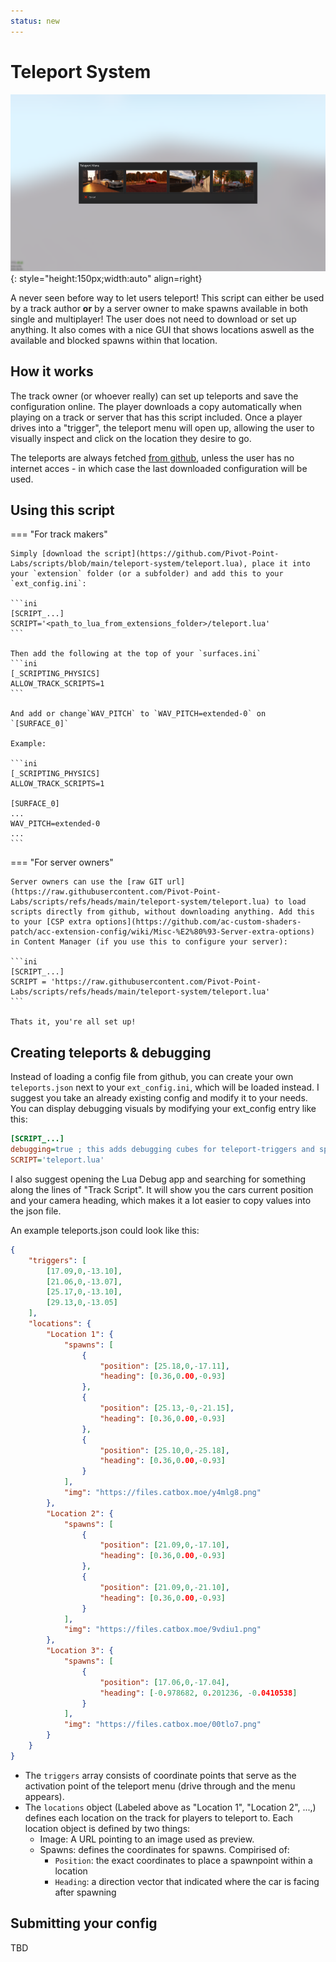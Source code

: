 ```yaml
---
status: new
---
```



# Teleport System

![Teleport Menu](../assets/tpmenu.png){: style="height:150px;width:auto" align=right}

A never seen before way to let users teleport! This script can either be used by a track author **or** by a server owner to make spawns available in both single and multiplayer! The user does not need to download or set up anything. It also comes with a nice GUI that shows locations aswell as the available and blocked spawns within that location.


## How it works

The track owner (or whoever really) can set up teleports and save the configuration online. The player downloads a copy automatically when playing on a track or server that has this script included. Once a player drives into a "trigger", the teleport menu will open up, allowing the user to visually inspect and click on the location they desire to go.

The teleports are always fetched [from github](https://github.com/Pivot-Point-Labs/script-configs/tree/main), unless the user has no internet acces - in which case the last downloaded configuration will be used.


## Using this script

=== "For track makers"

    Simply [download the script](https://github.com/Pivot-Point-Labs/scripts/blob/main/teleport-system/teleport.lua), place it into your `extension` folder (or a subfolder) and add this to your `ext_config.ini`:

    ```ini
    [SCRIPT_...]
    SCRIPT='<path_to_lua_from_extensions_folder>/teleport.lua'
    ```

    Then add the following at the top of your `surfaces.ini`
    ```ini
    [_SCRIPTING_PHYSICS]
    ALLOW_TRACK_SCRIPTS=1
    ```

    And add or change`WAV_PITCH` to `WAV_PITCH=extended-0` on `[SURFACE_0]`

    Example:

    ```ini
    [_SCRIPTING_PHYSICS]
    ALLOW_TRACK_SCRIPTS=1

    [SURFACE_0]
    ...
    WAV_PITCH=extended-0
    ...
    ```

=== "For server owners"

    Server owners can use the [raw GIT url](https://raw.githubusercontent.com/Pivot-Point-Labs/scripts/refs/heads/main/teleport-system/teleport.lua) to load scripts directly from github, without downloading anything. Add this to your [CSP extra options](https://github.com/ac-custom-shaders-patch/acc-extension-config/wiki/Misc-%E2%80%93-Server-extra-options) in Content Manager (if you use this to configure your server):

    ```ini
    [SCRIPT_...]
    SCRIPT = 'https://raw.githubusercontent.com/Pivot-Point-Labs/scripts/refs/heads/main/teleport-system/teleport.lua'
    ```

    Thats it, you're all set up!

## Creating teleports & debugging

Instead of loading a config file from github, you can create your own `teleports.json` next to your `ext_config.ini`, which will be loaded instead. I suggest you take an already existing config and modify it to your needs. You can display debugging visuals by modifying your ext_config entry like this:

```ini
[SCRIPT_...]
debugging=true ; this adds debugging cubes for teleport-triggers and spawns
SCRIPT='teleport.lua'
```

I also suggest opening the Lua Debug app and searching for something along the lines of "Track Script". It will show you the cars current position and your camera heading, which makes it a lot easier to copy values into the json file.


An example teleports.json could look like this:
```json title="teleports.json"
{
    "triggers": [
        [17.09,0,-13.10],
        [21.06,0,-13.07],
        [25.17,0,-13.10],
        [29.13,0,-13.05]
    ],
    "locations": {
        "Location 1": {
            "spawns": [
                {
                    "position": [25.18,0,-17.11],
                    "heading": [0.36,0.00,-0.93]
                },
                {
                    "position": [25.13,-0,-21.15],
                    "heading": [0.36,0.00,-0.93]
                },
                {
                    "position": [25.10,0,-25.18],
                    "heading": [0.36,0.00,-0.93]
                }
            ],
            "img": "https://files.catbox.moe/y4mlg8.png"
        },
        "Location 2": {
            "spawns": [
                {
                    "position": [21.09,0,-17.10],
                    "heading": [0.36,0.00,-0.93]
                },
                {
                    "position": [21.09,0,-21.10],
                    "heading": [0.36,0.00,-0.93]
                }
            ],
            "img": "https://files.catbox.moe/9vdiu1.png"
        },
        "Location 3": {
            "spawns": [
                {
                    "position": [17.06,0,-17.04],
                    "heading": [-0.978682, 0.201236, -0.0410538]
                }
            ],
            "img": "https://files.catbox.moe/00tlo7.png"
        }
    }
}
```

- The `triggers` array consists of coordinate points that serve as the activation point of the teleport menu (drive through and the menu appears).
- The `locations` object (Labeled above as "Location 1", "Location 2", ...,) defines each location on the track for players to teleport to. Each location object is defined by two things:
    - Image: A URL pointing to an image used as preview.
    - Spawns:  defines the coordinates for spawns. Compirised of:
        - `Position`: the exact coordinates to place a spawnpoint within a location
        - `Heading`: a direction vector that indicated where the car is facing after spawning
    

## Submitting your config

TBD